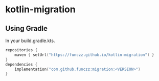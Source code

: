 # kotlin-migration

## Using Gradle

In your build.gradle.kts.

```kotlin
repositories {
    maven { setUrl("https://funczz.github.io/kotlin-migration") }
}
dependencies {
    implementation("com.github.funczz:migration:<VERSION>")
}
```
